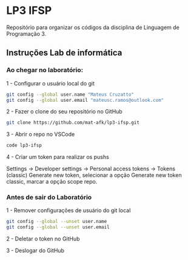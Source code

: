 # LP3 IFSP

Repositório para organizar os códigos da disciplina de Linguagem de Programação 3.

## Instruções Lab de informática

### Ao chegar no laboratório:

1 - Configurar o usuário local do git

```bash
git config --global user.name "Mateus Cruzatto"
git config --global user.email "mateusc.ramos@outlook.com"
```

2 - Fazer o clone do seu repositório no GitHub

```bash
git clone https://github.com/mat-afk/lp3-ifsp.git
```

3 - Abrir o repo no VSCode
```bash
code lp3-ifsp
```

4 - Criar um token para realizar os pushs

Settings -> Developer settings -> Personal access tokens -> Tokens (classic) 
Generate new token, selecionar a opção Generate new token classic, marcar a opção scope repo.

### Antes de sair do Laboratório
1 - Remover configurações de usuário do git local
```bash
git config --global --unset user.name
git config --global --unset user.email
```

2 - Deletar o token no GitHub

3 - Deslogar do GitHub